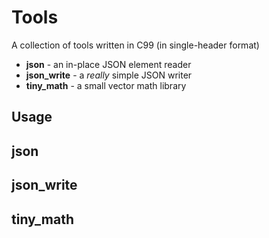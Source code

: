 # Tools

A collection of tools written in C99 (in single-header format) 

* **json**       - an in-place JSON element reader
* **json_write** - a *really* simple JSON writer
* **tiny_math**  - a small vector math library

## Usage


## json

## json_write

## tiny_math

